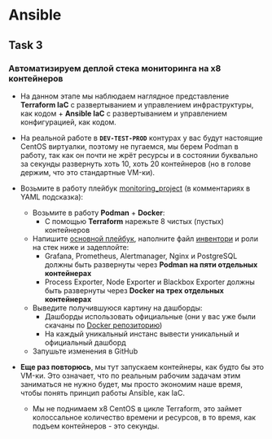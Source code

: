 # Ansible

## Task 3

### Автоматизируем деплой стека мониторинга на x8 контейнеров

- На данном этапе мы наблюдаем наглядное представление **Terraform IaC** с развертыванием и управлением инфраструктуры, как кодом + **Ansible IaC** с развертыванием и управлением конфигурацией, как кодом. 
- На реальной работе в **`DEV-TEST-PROD`** контурах у вас будут настоящие CentOS виртуалки, поэтому не пугаемся, мы берем Podman в работу, так как он почти не жрёт ресурсы и в состоянии буквально за секунды развернуть хоть 10, хоть 20 контейнеров (но в голове держим, что это стандартные VM-ки).

- Возьмите в работу плейбук [monitoring_project](https://github.com/lamjob1993/ansible-monitoring/blob/main/ansible/monitoring_project/playbook.yml) (в комментариях в YAML подсказка):
  - Возьмите в работу **Podman** + **Docker**:
    - С помощью **Terraform** нарежьте 8 чистых (пустых) контейнеров
  - Напишите [основной плейбук](https://github.com/lamjob1993/ansible-monitoring/blob/main/ansible/monitoring_project/playbook.yml), наполните файл [инвентори](https://github.com/lamjob1993/ansible-monitoring/blob/main/ansible/monitoring_project/inventory.ini) и роли на стек ниже и задеплойте:
    - Grafana, Prometheus, Alertmanager, Nginx и PostgreSQL должны быть развернуты через **Podman на пяти отдельных контейнерах**
    - Process Exporter, Node Exporter и Blackbox Exporter должны быть развернуты через **Docker на трех отдельных контейнерах**
  - Выведите получившуюся картину на дашборды:
    - Дашборды использовать официальные (они у вас уже были скачаны по [Docker репозиторию](https://github.com/lamjob1993/docker-monitoring/blob/main/docker/task_4.md))
    - На каждый уникальный инстанс вывести уникальный и официальный дашборд
  - Запушьте изменения в GitHub
- **Еще раз повторюсь**, мы тут запускаем контейнеры, как будто бы это VM-ки. Это означает, что по реальным рабочим задачам этим заниматься не нужно будет, мы просто экономим наше время, чтобы понять принцип работы Ansible, как IaC.
  - Мы не поднимаем x8 CentOS в цикле Terraform, это займет колоссальное количество времени и ресурсов, в то время, как подъем контейнеров - это секунды.
